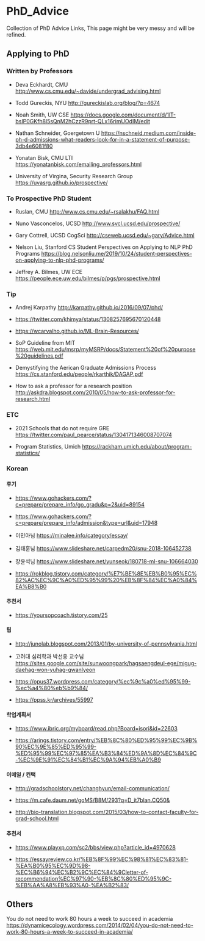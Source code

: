 # PhD_Advice
Collection of PhD Advice Links, This page might be very messy and will be refined.

## Applying to PhD

### Written by Professors
* Deva Eckhardt, CMU
http://www.cs.cmu.edu/~davide/undergrad_advising.html

* Todd Gureckis, NYU
http://gureckislab.org/blog/?p=4674

* Noah Smith, UW CSE
https://docs.google.com/document/d/1lT-bsIP0GKfh8l5sQnM2hCzzR9prt-QLx16rimUOdIM/edit

* Nathan Schneider, Goergetown U
https://nschneid.medium.com/inside-ph-d-admissions-what-readers-look-for-in-a-statement-of-purpose-3db4e6081f80

* Yonatan Bisk, CMU LTI
https://yonatanbisk.com/emailing_professors.html

* University of Virgina, Security Research Group https://uvasrg.github.io/prospective/

### To Prospective PhD Student
* Ruslan, CMU
http://www.cs.cmu.edu/~rsalakhu/FAQ.html

* Nuno Vasconcelos, UCSD
http://www.svcl.ucsd.edu/prospective/

* Gary Cottrell, UCSD CogSci
http://cseweb.ucsd.edu/~gary/Advice.html

* Nelson Liu, Stanford CS
Student Perspectives on Applying to NLP PhD Programs
https://blog.nelsonliu.me/2019/10/24/student-perspectives-on-applying-to-nlp-phd-programs/

* Jeffrey A. Bilmes, UW ECE
https://people.ece.uw.edu/bilmes/p/pgs/prospective.html

### Tip

* Andrej Karpathy
http://karpathy.github.io/2016/09/07/phd/

* https://twitter.com/khimya/status/1308257695670120448

* https://wcarvalho.github.io/ML-Brain-Resources/

* SoP Guideline from MIT
https://web.mit.edu/msrp/myMSRP/docs/Statement%20of%20purpose%20guidelines.pdf

* Demystifying the Aerican Graduate Admissions Process
https://cs.stanford.edu/people/rkarthik/DAGAP.pdf

* How to ask a professor for a research position 
http://askdra.blogspot.com/2010/05/how-to-ask-professor-for-research.html


### ETC
* 2021 Schools that do not require GRE
https://twitter.com/paul_pearce/status/1304171346008707074

* Program Statistics, Umich
https://rackham.umich.edu/about/program-statistics/






### Korean
#### 후기
* https://www.gohackers.com/?c=prepare/prepare_info/go_gradu&p=2&uid=89154

* https://www.gohackers.com/?c=prepare/prepare_info/admission&type=url&uid=17948

* 이민아님 https://minalee.info/category/essay/

* 김태훈님 https://www.slideshare.net/carpedm20/snu-2018-106452738

* 장윤석님 https://www.slideshare.net/yunseok/180718-ml-snu-106664030

* https://rokblog.tistory.com/category/%E7%BE%8E%EB%B0%95%EC%82%AC%EC%9C%A0%ED%95%99%20%EB%8F%84%EC%A0%84%EA%B8%B0



#### 추천서
* https://yoursopcoach.tistory.com/25

#### 팁
* http://junolab.blogspot.com/2013/01/by-university-of-pennsylvania.html

* 고려대 심리학과 박선웅 교수님 https://sites.google.com/site/sunwoongpark/hagsaengdeul-ege/migug-daehag-won-yuhag-gwanlyeon

* https://opus37.wordpress.com/category/%ec%9c%a0%ed%95%99-%ec%a4%80%eb%b9%84/



* https://ppss.kr/archives/55997

#### 학업계획서
* https://www.ibric.org/myboard/read.php?Board=isori&id=22603

* https://arings.tistory.com/entry/%EB%8C%80%ED%95%99%EC%9B%90%EC%9E%85%ED%95%99-%ED%95%99%EC%97%85%EA%B3%84%ED%9A%8D%EC%84%9C-%EC%9E%91%EC%84%B1%EC%9A%94%EB%A0%B9

#### 이메일 / 컨택
* http://gradschoolstory.net/changhyun/email-communication/

* https://m.cafe.daum.net/goMS/B8M/293?q=D_it7blan.CQ50&

* http://bio-translation.blogspot.com/2015/03/how-to-contact-faculty-for-grad-school.html

#### 추천서
* https://www.playxp.com/sc2/bbs/view.php?article_id=4970628

* https://essayreview.co.kr/%EB%8F%99%EC%98%81%EC%83%81-%EA%B0%95%EC%9D%98-%EC%B6%94%EC%B2%9C%EC%84%9Cletter-of-recommendation%EC%97%90-%EB%8C%80%ED%95%9C-%EB%AA%A8%EB%93%A0-%EA%B2%83/


## Others
You do not need to work 80 hours a week to succeed in academia https://dynamicecology.wordpress.com/2014/02/04/you-do-not-need-to-work-80-hours-a-week-to-succeed-in-academia/

